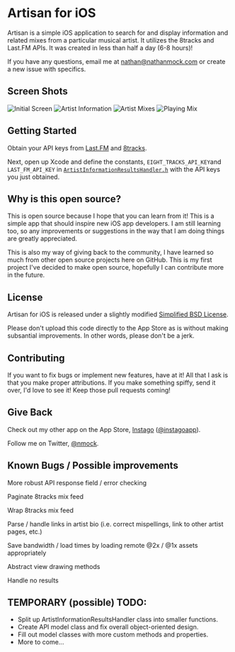 Artisan for iOS
===========

Artisan is a simple iOS application to search for and display information and related mixes from a particular musical artist. It utilizes the 8tracks and Last.FM APIs. It was created in less than half a day (6-8 hours)!

If you have any questions, email me at nathan@nathanmock.com or create a new issue with specifics.

## Screen Shots
![Initial Screen](http://i.imgur.com/hQ7lHVf.gif)
![Artist Information](http://i.imgur.com/R7Z4Omw.gif)
![Artist Mixes](http://i.imgur.com/N0qrzE2.gif)
![Playing Mix](http://i.imgur.com/XjiVGml.gif)

## Getting Started
Obtain your API keys from [Last.FM](http://www.last.fm/api/account/create) and [8tracks](http://8tracks.com/developers/new).

Next, open up Xcode and define the constants, `EIGHT_TRACKS_API_KEY`and `LAST_FM_API_KEY` in [`ArtistInformationResultsHandler.h`](https://github.com/nmock/artisan-ios/blob/master/Artisan/ArtistInformationResultsHandler.h) with the API keys you just obtained.

## Why is this open source?
This is open source because I hope that you can learn from it! This is a simple app that should inspire new iOS app developers. I am still learning too, so any improvements or suggestions in the way that I am doing things are greatly appreciated.

This is also my way of giving back to the community, I have learned so much from other open source projects here on GitHub. This is my first project I've decided to make open source, hopefully I can contribute more in the future.


## License
Artisan for iOS is released under a slightly modified [Simplified BSD License](https://github.com/nmock/artisan-ios/blob/master/LICENSE).

Please don't upload this code directly to the App Store as is without making subsantial improvements. In other words, please don't be a jerk.


## Contributing
If you want to fix bugs or implement new features, have at it! All that I ask is that you make proper attributions. If you make something spiffy, send it over, I'd love to see it! Keep those pull requests coming!


## Give Back
Check out my other app on the App Store, [Instago](http://www.instagoapp.com) ([@instagoapp](http://www.twitter.com/instagoapp)). 

Follow me on Twitter, [@nmock](http://www.twitter.com/nmock).


## Known Bugs / Possible improvements
More robust API response field / error checking

Paginate 8tracks mix feed

Wrap 8tracks mix feed

Parse / handle links in artist bio (i.e. correct mispellings, link to other artist pages, etc.)

Save bandwidth / load times by loading remote @2x / @1x assets appropriately

Abstract view drawing methods

Handle no results

## TEMPORARY (possible) TODO:
- Split up ArtistInformationResultsHandler class into smaller functions.
- Create API model class and fix overall object-oriented design.
- Fill out model classes with more custom methods and properties.
- More to come...
